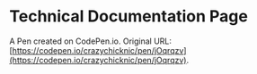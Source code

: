 # Technical Documentation Page

A Pen created on CodePen.io. Original URL: [https://codepen.io/crazychicknic/pen/jOqrqzv](https://codepen.io/crazychicknic/pen/jOqrqzv).


